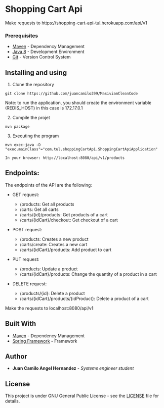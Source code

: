# Shopping Cart Api

Make requests to https://shopping-cart-api-tul.herokuapp.com/api/v1

### Prerequisites
* [Maven](https://maven.apache.org/) - Dependency Management
* [Java 8](https://www.oracle.com/co/java/technologies/javase/javase-jdk8-downloads.html) -  Development Environment 
* [Git](https://git-scm.com/) - Version Control System

## Installing and using 

1. Clone the repository

```
git clone https://github.com/juancamilo399/MasivianCleanCode
```

Note: to run the application, you should create the environment variable (REDIS_HOST) in this case is 172.17.0.1

2. Compile the projet

```
mvn package
```

3. Executing the program

```
mvn exec:java -D "exec.mainClass"="com.tul.shoppingCartApi.ShoppingCartApiApplication"

In your browser: http://localhost:8080/api/v1/products
```

## Endpoints:

The endpoints of the API are the following:
- GET request:
    - /products: Get all products
    - /carts: Get all carts
    - /carts/{id}/products: Get products of a cart
    - /carts/{idCart}/checkout: Get checkout of a cart
- POST request:
    - /products: Creates a new product
    - /carts/create: Creates a new cart
    - /carts/{idCart}/products: Add product to cart
- PUT request:
    - /products: Update a product
    - /carts/{idCart}/products: Change the quantity of a product in a cart
  
 - DELETE request:
    - /products/{id}: Delete a product
    - /carts/{idCart}/products/{idProduct}: Delete a product of a cart

Make the requests to localhost:8080/api/v1

## Built With

* [Maven](https://maven.apache.org/) - Dependency Management
* [Spring Framework](https://spring.io/) - Framework


## Author

* **Juan Camilo Angel Hernandez** - *Systems engineer student* 

## License

This project is under GNU General Public License - see the [LICENSE](LICENSE) file for details.

